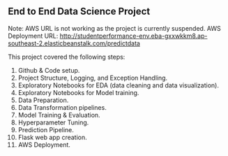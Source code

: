 ## End to End Data Science Project ##

Note: AWS URL is not working as the project is currently suspended.
AWS Deployment URL: http://studentperformance-env.eba-gxxwkkm8.ap-southeast-2.elasticbeanstalk.com/predictdata

This project covered the following steps:
1. Github & Code setup.
2. Project Structure, Logging, and Exception Handling.
3. Exploratory Notebooks for EDA (data cleaning and data visualization).
4. Exploratory Notebooks for Model training.
5. Data Preparation.
6. Data Transformation pipelines.
7. Model Training & Evaluation.
8. Hyperparameter Tuning.
9. Prediction Pipeline.
10. Flask web app creation.
11. AWS Deployment.
